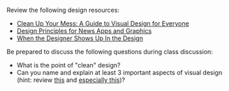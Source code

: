 Review the following design resources:

* [Clean Up Your Mess: A Guide to Visual Design for Everyone](https://www.visualmess.com/)
* [Design Principles for News Apps and Graphics](https://source.opennews.org/articles/design-principles-news-apps-graphics/)
* [When the Designer Shows Up In the Design](https://www.propublica.org/article/when-the-designer-shows-up-in-the-design)

Be prepared to discuss the following questions during class discussion:

- What is the point of "clean" design?
- Can you name and explain at least 3 important aspects of visual design (hint: review [this][] and [especially this][])?

[this]: https://www.visualmess.com/
[especially this]: https://source.opennews.org/articles/design-principles-news-apps-graphics/
